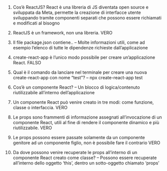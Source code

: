 1. Cos’è ReactJS?
 React è una libreria di JS diventata open source e sviluppata da Meta, permette la creazione di interfacce utente sviluppando tramite componenti separati che possono essere richiamati e modificati al bisogno

2. ReactJS è un framework, non una libreria.
 VERO

3. Il file package.json contiene..
 – Molte informazioni utili, come ad esempio l’elenco di tutte le dipendenze richieste dall’applicazione

4. create-react-app è l’unico modo possibile per creare un’applicazione React.
 FALSO

5. Qual è il comando da lanciare nel terminale per creare una nuova create-react-app con nome “test”?
  – npx create-react-app test

6. Cos’è un componente React?
 – Un blocco di logica/contenuto riutilizzabile all’interno dell’applicazione

7.  Un componente React può venire creato in tre modi: come funzione, classe o interfaccia.
 VERO

8. Le props sono frammenti di informazione assegnati all’invocazione di un componente React, utili al fine di rendere il componente dinamico e più riutilizzabile.
 VERO

9. Le props possono essere passate solamente da un componente genitore ad un componente figlio, non è possibile fare il contrario
 VERO

10. Da dove possono venire recuperate le props all’interno di un componente React creato come classe?
 – Possono essere recuperate all’interno dello oggetto ‘this’, dentro un sotto-oggetto chiamato ‘props’



